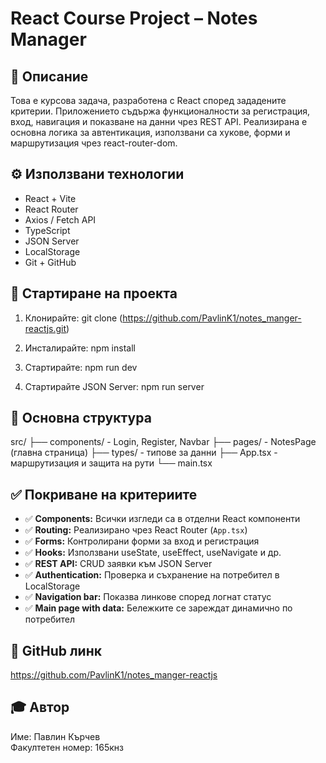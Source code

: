 # React Course Project – Notes Manager

## 🧩 Описание

Това е курсова задача, разработена с React според зададените критерии. Приложението съдържа функционалности за регистрация, вход, навигация и показване на данни чрез REST API. Реализирана е основна логика за автентикация, използвани са хукове, форми и маршрутизация чрез react-router-dom.

## ⚙️ Използвани технологии

- React + Vite
- React Router
- Axios / Fetch API
- TypeScript
- JSON Server
- LocalStorage
- Git + GitHub

## 🚀 Стартиране на проекта

1. Клонирайте:
git clone (https://github.com/PavlinK1/notes_manger-reactjs.git)

2. Инсталирайте:
npm install

3. Стартирайте:
npm run dev

4. Стартирайте JSON Server:
npm run server

## 📁 Основна структура

src/
├── components/ - Login, Register, Navbar
├── pages/ - NotesPage (главна страница)
├── types/ - типове за данни
├── App.tsx - маршрутизация и защита на рути
└── main.tsx

## ✅ Покриване на критериите

- ✅ **Components:** Всички изгледи са в отделни React компоненти
- ✅ **Routing:** Реализирано чрез React Router (`App.tsx`)
- ✅ **Forms:** Контролирани форми за вход и регистрация
- ✅ **Hooks:** Използвани useState, useEffect, useNavigate и др.
- ✅ **REST API:** CRUD заявки към JSON Server
- ✅ **Authentication:** Проверка и съхранение на потребител в LocalStorage
- ✅ **Navigation bar:** Показва линкове според логнат статус
- ✅ **Main page with data:** Бележките се зареждат динамично по потребител

## 🔗 GitHub линк

https://github.com/PavlinK1/notes_manger-reactjs

## 🎓 Автор

Име: Павлин Кърчев  
Факултетен номер: 165кнз
